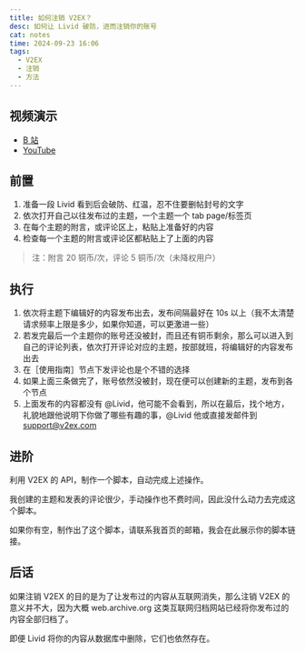 ```yaml
---
title: 如何注销 V2EX？
desc: 如何让 Livid 破防，进而注销你的账号
cat: notes
time: 2024-09-23 16:06
tags:
  - V2EX
  - 注销
  - 方法
---
```


## 视频演示

- [B 站](https://www.bilibili.com/video/BV1WZsaeDEbJ)
- [YouTube](https://youtu.be/tPcD64s1BPU)

## 前置

1. 准备一段 Livid 看到后会破防、红温，忍不住要删帖封号的文字
2. 依次打开自己以往发布过的主题，一个主题一个 tab page/标签页
3. 在每个主题的附言，或评论区上，粘贴上准备好的内容
4. 检查每一个主题的附言或评论区都粘贴上了上面的内容

> 注：附言 20 铜币/次，评论 5 铜币/次（未降权用户）

## 执行

1. 依次将主题下编辑好的内容发布出去，发布间隔最好在 10s 以上（我不太清楚请求频率上限是多少，如果你知道，可以更激进一些）
2. 若发完最后一个主题你的账号还没被封，而且还有铜币剩余，那么可以进入到自己的评论列表，依次打开评论对应的主题，按部就班，将编辑好的内容发布出去
3. 在［使用指南］节点下发评论也是个不错的选择
4. 如果上面三条做完了，账号依然没被封，现在便可以创建新的主题，发布到各个节点
5. 上面发布的内容都没有 @Livid，他可能不会看到，所以在最后，找个地方，礼貌地跟他说明下你做了哪些有趣的事，@Livid 他或直接发邮件到 support@v2ex.com

## 进阶

利用 V2EX 的 API，制作一个脚本，自动完成上述操作。

我创建的主题和发表的评论很少，手动操作也不费时间，因此没什么动力去完成这个脚本。

如果你有空，制作出了这个脚本，请联系我首页的邮箱，我会在此展示你的脚本链接。

## 后话

如果注销 V2EX 的目的是为了让发布过的内容从互联网消失，那么注销 V2EX 的意义并不大，因为大概 web.archive.org 这类互联网归档网站已经将你发布过的内容全部归档了。

即便 Livid 将你的内容从数据库中删除，它们也依然存在。
